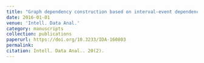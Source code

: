```yaml
---
title: "Graph dependency construction based on interval-event dependencies detection in data streams"
date: 2016-01-01
venue: 'Intell. Data Anal.'
category: manuscripts
collection: publications
paperurl: https://doi.org/10.3233/IDA-160803
permalink: 
citation: Intell. Data Anal.. 20(2).
---
```

